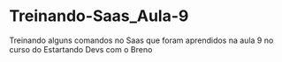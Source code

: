 # Treinando-Saas_Aula-9
Treinando alguns comandos no Saas que foram aprendidos na aula 9 no curso do Estartando Devs com o Breno
